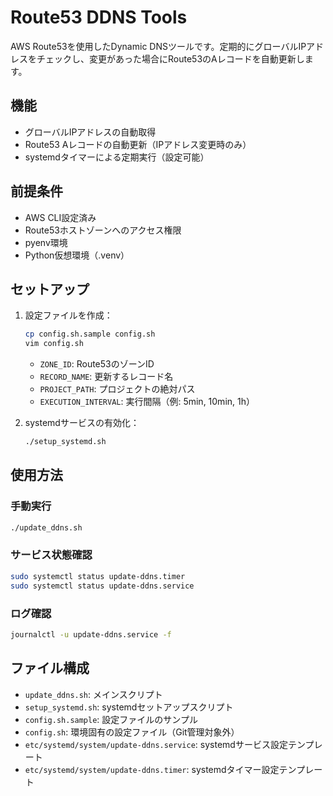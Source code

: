 # Route53 DDNS Tools

AWS Route53を使用したDynamic DNSツールです。定期的にグローバルIPアドレスをチェックし、変更があった場合にRoute53のAレコードを自動更新します。

## 機能

- グローバルIPアドレスの自動取得
- Route53 Aレコードの自動更新（IPアドレス変更時のみ）
- systemdタイマーによる定期実行（設定可能）

## 前提条件

- AWS CLI設定済み
- Route53ホストゾーンへのアクセス権限
- pyenv環境
- Python仮想環境（.venv）

## セットアップ

1. 設定ファイルを作成：
   ```bash
   cp config.sh.sample config.sh
   vim config.sh
   ```
   - `ZONE_ID`: Route53のゾーンID
   - `RECORD_NAME`: 更新するレコード名
   - `PROJECT_PATH`: プロジェクトの絶対パス
   - `EXECUTION_INTERVAL`: 実行間隔（例: 5min, 10min, 1h）

2. systemdサービスの有効化：
   ```bash
   ./setup_systemd.sh
   ```

## 使用方法

### 手動実行
```bash
./update_ddns.sh
```

### サービス状態確認
```bash
sudo systemctl status update-ddns.timer
sudo systemctl status update-ddns.service
```

### ログ確認
```bash
journalctl -u update-ddns.service -f
```

## ファイル構成

- `update_ddns.sh`: メインスクリプト
- `setup_systemd.sh`: systemdセットアップスクリプト
- `config.sh.sample`: 設定ファイルのサンプル
- `config.sh`: 環境固有の設定ファイル（Git管理対象外）
- `etc/systemd/system/update-ddns.service`: systemdサービス設定テンプレート
- `etc/systemd/system/update-ddns.timer`: systemdタイマー設定テンプレート